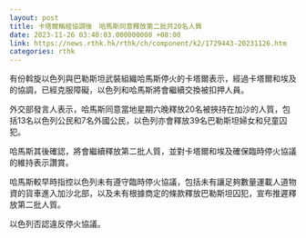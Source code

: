 ```yaml
---
layout: post
title: 卡塔爾稱經協調後　哈馬斯同意釋放第二批共20名人質
date: 2023-11-26 03:40:03.000000000 +08:00
link: https://news.rthk.hk/rthk/ch/component/k2/1729443-20231126.htm
categories: rthk
---
```


有份斡旋以色列與巴勒斯坦武裝組織哈馬斯停火的卡塔爾表示，經過卡塔爾和埃及的協調，已經克服障礙，以色列和哈馬斯將會繼續交換被扣押人員。

外交部發言人表示，哈馬斯同意當地星期六晚釋放20名被挾持在加沙的人質，包括13名以色列公民和7名外國公民，以色列亦會釋放39名巴勒斯坦婦女和兒童囚犯。

哈馬斯其後確認，將會繼續釋放第二批人質，並對卡塔爾和埃及確保臨時停火協議的維持表示讚賞。

哈馬斯較早時指控以色列未有遵守臨時停火協議，包括未有讓足夠數量運載人道物資的貨車進入加沙北部，以及未有根據商定的條款釋放巴勒斯坦囚犯，宣布推遲釋放第二批人質。

以色列否認違反停火協議。
